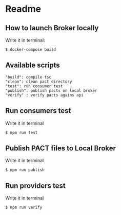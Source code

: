 # Readme

## How to launch Broker locally
Write it in terminal:

    $ docker-compose build 

## Available scripts
    "build": compile tsc
    "clean": clean pact directory
    "test": run consumer test
    "publish": publish pacts on local broker
    "verify" : verify pacts agains api

## Run consumers test
Write it in terminal

    $ npm run test


## Publish PACT files to Local Broker
Write it in terminal

    $ npm run publish

## Run providers test
Write it in terminal

    $ npm run verify

 

